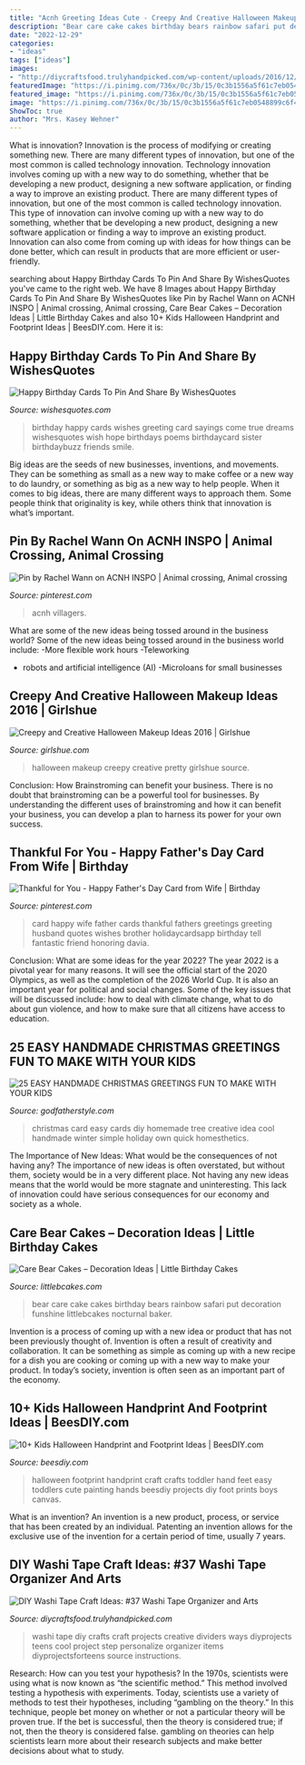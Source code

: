 ```yaml
---
title: "Acnh Greeting Ideas Cute - Creepy And Creative Halloween Makeup Ideas 2016"
description: "Bear care cake cakes birthday bears rainbow safari put decoration funshine littlebcakes nocturnal baker"
date: "2022-12-29"
categories:
- "ideas"
tags: ["ideas"]
images:
- "http://diycraftsfood.trulyhandpicked.com/wp-content/uploads/2016/12/Washi-Tape-Page-Divider11.jpg"
featuredImage: "https://i.pinimg.com/736x/0c/3b/15/0c3b1556a5f61c7eb0548899c6f4988d.jpg"
featured_image: "https://i.pinimg.com/736x/0c/3b/15/0c3b1556a5f61c7eb0548899c6f4988d.jpg"
image: "https://i.pinimg.com/736x/0c/3b/15/0c3b1556a5f61c7eb0548899c6f4988d.jpg"
ShowToc: true
author: "Mrs. Kasey Wehner"
---
```



What is innovation?
Innovation is the process of modifying or creating something new. There are many different types of innovation, but one of the most common is called technology innovation. Technology innovation involves coming up with a new way to do something, whether that be developing a new product, designing a new software application, or finding a way to improve an existing product.
There are many different types of innovation, but one of the most common is called technology innovation. This type of innovation can involve coming up with a new way to do something, whether that be developing a new product, designing a new software application or finding a way to improve an existing product. Innovation can also come from coming up with ideas for how things can be done better, which can result in products that are more efficient or user-friendly.

	

		
searching about Happy Birthday Cards To Pin And Share By WishesQuotes you've came to the right web. We have 8 Images about Happy Birthday Cards To Pin And Share By WishesQuotes like Pin by Rachel Wann on ACNH INSPO | Animal crossing, Animal crossing, Care Bear Cakes – Decoration Ideas | Little Birthday Cakes and also 10+ Kids Halloween Handprint and Footprint Ideas | BeesDIY.com. Here it is:
		
    
## Happy Birthday Cards To Pin And Share By WishesQuotes

<img loading=lazy src="https://www.wishesquotes.com/wp-content/uploads/2014/04/birthday-card-05-520x520.jpg" onerror="this.onerror=null;this.src='https://tse1.mm.bing.net/th?id=OIP.Ivg3Wt4lOehftq1BG9ahCAHaHa&amp;pid=15.1';" alt="Happy Birthday Cards To Pin And Share By WishesQuotes">

_Source: wishesquotes.com_

>birthday happy cards wishes greeting card sayings come true dreams wishesquotes wish hope birthdays poems birthdaycard sister birthdaybuzz friends smile. 

	

Big ideas are the seeds of new businesses, inventions, and movements. They can be something as small as a new way to make coffee or a new way to do laundry, or something as big as a new way to help people. When it comes to big ideas, there are many different ways to approach them. Some people think that originality is key, while others think that innovation is what’s important.

    
## Pin By Rachel Wann On ACNH INSPO | Animal Crossing, Animal Crossing

<img loading=lazy src="https://i.pinimg.com/736x/0c/3b/15/0c3b1556a5f61c7eb0548899c6f4988d.jpg" onerror="this.onerror=null;this.src='https://tse4.mm.bing.net/th?id=OIP.2XYztkzWtuoWrG-lU-9HWAHaEK&amp;pid=15.1';" alt="Pin by Rachel Wann on ACNH INSPO | Animal crossing, Animal crossing">

_Source: pinterest.com_

>acnh villagers. 

	

What are some of the new ideas being tossed around in the business world?
Some of the new ideas being tossed around in the business world include: 
-More flexible work hours 
-Teleworking 
- robots and artificial intelligence (AI) 
-Microloans for small businesses

    
## Creepy And Creative Halloween Makeup Ideas 2016 | Girlshue

<img loading=lazy src="http://www.girlshue.com/wp-content/uploads/2016/10/Creepy-and-Creative-Halloween-Makeup-Ideas-2016-4.jpg" onerror="this.onerror=null;this.src='https://tse2.mm.bing.net/th?id=OIP.v0nVKEqDgWRZMDj9fVuKxAHaLG&amp;pid=15.1';" alt="Creepy and Creative Halloween Makeup Ideas 2016 | Girlshue">

_Source: girlshue.com_

>halloween makeup creepy creative pretty girlshue source. 

	

Conclusion: How Brainstroming can benefit your business.
There is no doubt that brainstroming can be a powerful tool for businesses. By understanding the different uses of brainstroming and how it can benefit your business, you can develop a plan to harness its power for your own success.

    
## Thankful For You - Happy Father&#039;s Day Card From Wife | Birthday

<img loading=lazy src="https://i.pinimg.com/originals/f4/cd/5a/f4cd5a4adbf5a4e3b97270cbf44230e7.jpg" onerror="this.onerror=null;this.src='https://tse1.mm.bing.net/th?id=OIP.EHNgwnb4jbcMZnomDhLX_wAAAA&amp;pid=15.1';" alt="Thankful for You - Happy Father&#039;s Day Card from Wife | Birthday">

_Source: pinterest.com_

>card happy wife father cards thankful fathers greetings greeting husband quotes wishes brother holidaycardsapp birthday tell fantastic friend honoring davia. 

	

Conclusion: What are some ideas for the year 2022?
The year 2022 is a pivotal year for many reasons. It will see the official start of the 2020 Olympics, as well as the completion of the 2026 World Cup. It is also an important year for political and social changes. Some of the key issues that will be discussed include: how to deal with climate change, what to do about gun violence, and how to make sure that all citizens have access to education.

    
## 25 EASY HANDMADE CHRISTMAS GREETINGS FUN TO MAKE WITH YOUR KIDS

<img loading=lazy src="http://godfatherstyle.com/wp-content/uploads/2015/11/Homemade-Christmas-Card-Idea..jpg" onerror="this.onerror=null;this.src='https://tse4.mm.bing.net/th?id=OIP.kHOtryA2YO2B1RkscnNAjwHaLJ&amp;pid=15.1';" alt="25 EASY HANDMADE CHRISTMAS GREETINGS FUN TO MAKE WITH YOUR KIDS">

_Source: godfatherstyle.com_

>christmas card easy cards diy homemade tree creative idea cool handmade winter simple holiday own quick homesthetics. 

	

The Importance of New Ideas: What would be the consequences of not having any?
The importance of new ideas is often overstated, but without them, society would be in a very different place. Not having any new ideas means that the world would be more stagnate and uninteresting. This lack of innovation could have serious consequences for our economy and society as a whole.

    
## Care Bear Cakes – Decoration Ideas | Little Birthday Cakes

<img loading=lazy src="http://www.littlebcakes.com/wp-content/uploads/2014/01/Care-Bear-Birthday-Cakes.jpg" onerror="this.onerror=null;this.src='https://tse1.mm.bing.net/th?id=OIP.emkTtGV639kSs5OluEWPKQHaJ4&amp;pid=15.1';" alt="Care Bear Cakes – Decoration Ideas | Little Birthday Cakes">

_Source: littlebcakes.com_

>bear care cake cakes birthday bears rainbow safari put decoration funshine littlebcakes nocturnal baker. 

	

Invention is a process of coming up with a new idea or product that has not been previously thought of. Invention is often a result of creativity and collaboration. It can be something as simple as coming up with a new recipe for a dish you are cooking or coming up with a new way to make your product. In today’s society, invention is often seen as an important part of the economy.

    
## 10+ Kids Halloween Handprint And Footprint Ideas | BeesDIY.com

<img loading=lazy src="http://www.beesdiy.com/wp-content/uploads/2016/09/Kids-Halloween-Handprint-and-Footprint-IdeasWall-Art-Tutorial-2.jpg" onerror="this.onerror=null;this.src='https://tse3.mm.bing.net/th?id=OIP.uTrg5_HtwU_-dltK19P47QHaJ4&amp;pid=15.1';" alt="10+ Kids Halloween Handprint and Footprint Ideas | BeesDIY.com">

_Source: beesdiy.com_

>halloween footprint handprint craft crafts toddler hand feet easy toddlers cute painting hands beesdiy projects diy foot prints boys canvas. 

	

What is an invention?
An invention is a new product, process, or service that has been created by an individual. Patenting an invention allows for the exclusive use of the invention for a certain period of time, usually 7 years.

    
## DIY Washi Tape Craft Ideas: #37 Washi Tape Organizer And Arts

<img loading=lazy src="http://diycraftsfood.trulyhandpicked.com/wp-content/uploads/2016/12/Washi-Tape-Page-Divider11.jpg" onerror="this.onerror=null;this.src='https://tse2.mm.bing.net/th?id=OIP.YSvxaZ8bt3JzWHJQTjZdvAHaRr&amp;pid=15.1';" alt="DIY Washi Tape Craft Ideas: #37 Washi Tape Organizer and Arts">

_Source: diycraftsfood.trulyhandpicked.com_

>washi tape diy crafts craft projects creative dividers ways diyprojects teens cool project step personalize organizer items diyprojectsforteens source instructions. 

	

Research: How can you test your hypothesis?
In the 1970s, scientists were using what is now known as “the scientific method.” This method involved testing a hypothesis with experiments. Today, scientists use a variety of methods to test their hypotheses, including “gambling on the theory.” In this technique, people bet money on whether or not a particular theory will be proven true. If the bet is successful, then the theory is considered true; if not, then the theory is considered false. gambling on theories can help scientists learn more about their research subjects and make better decisions about what to study.

